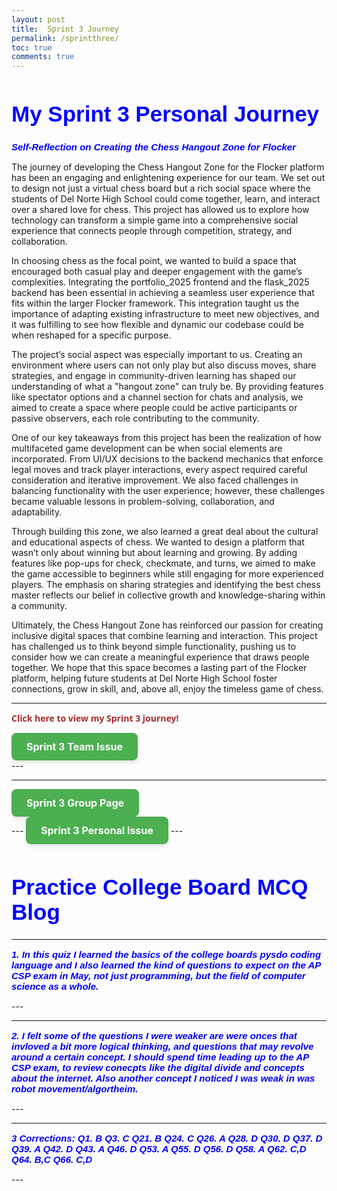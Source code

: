 ```yaml
---
layout: post
title:  Sprint 3 Journey
permalink: /sprintthree/
toc: true
comments: true
---
```


<html>
<body>
<h1 style="font-size:300%; color: Blue; font: bold 35px Arial, sans-serif;">
My Sprint 3 Personal Journey </h1>

<p style="font-size:100%; color: Blue; font: italic bold 15px Arial, sans-serif;"> 
Self-Reflection on Creating the Chess Hangout Zone for Flocker

The journey of developing the Chess Hangout Zone for the Flocker platform has been an engaging and enlightening experience for our team. We set out to design not just a virtual chess board but a rich social space where the students of Del Norte High School could come together, learn, and interact over a shared love for chess. This project has allowed us to explore how technology can transform a simple game into a comprehensive social experience that connects people through competition, strategy, and collaboration.

In choosing chess as the focal point, we wanted to build a space that encouraged both casual play and deeper engagement with the game’s complexities. Integrating the portfolio_2025 frontend and the flask_2025 backend has been essential in achieving a seamless user experience that fits within the larger Flocker framework. This integration taught us the importance of adapting existing infrastructure to meet new objectives, and it was fulfilling to see how flexible and dynamic our codebase could be when reshaped for a specific purpose.

The project’s social aspect was especially important to us. Creating an environment where users can not only play but also discuss moves, share strategies, and engage in community-driven learning has shaped our understanding of what a "hangout zone" can truly be. By providing features like spectator options and a channel section for chats and analysis, we aimed to create a space where people could be active participants or passive observers, each role contributing to the community.

One of our key takeaways from this project has been the realization of how multifaceted game development can be when social elements are incorporated. From UI/UX decisions to the backend mechanics that enforce legal moves and track player interactions, every aspect required careful consideration and iterative improvement. We also faced challenges in balancing functionality with the user experience; however, these challenges became valuable lessons in problem-solving, collaboration, and adaptability.

Through building this zone, we also learned a great deal about the cultural and educational aspects of chess. We wanted to design a platform that wasn’t only about winning but about learning and growing. By adding features like pop-ups for check, checkmate, and turns, we aimed to make the game accessible to beginners while still engaging for more experienced players. The emphasis on sharing strategies and identifying the best chess master reflects our belief in collective growth and knowledge-sharing within a community.

Ultimately, the Chess Hangout Zone has reinforced our passion for creating inclusive digital spaces that combine learning and interaction. This project has challenged us to think beyond simple functionality, pushing us to consider how we can create a meaningful experience that draws people together. We hope that this space becomes a lasting part of the Flocker platform, helping future students at Del Norte High School foster connections, grow in skill, and, above all, enjoy the timeless game of chess.</p>



</body>
</html>

---
<p style=" color: Brown; font: bold 14px Open Sans;"> Click here to view my Sprint 3 journey! </p>

<!-- second information -->
<div>
    <!-- notice how tags can be put INSIDE eachother -->
      <a href="https://github.com/Ahaanv19/Ahaan_2025/issues/19" class="button-link">Sprint 3 Team Issue</a>

<style>
.button-link {
    display: inline-block;
    padding: 12px 24px;
    font-size: 16px;
    font-weight: bold;
    text-align: center;
    text-decoration: none;
    color: #fff;
    background-color: #4CAF50;
    border: none;
    border-radius: 8px;
    box-shadow: 0px 4px 6px rgba(0, 0, 0, 0.1);
    transition: background-color 0.3s ease, box-shadow 0.3s ease;
}

.button-link:hover {
    background-color: #45a049;
    box-shadow: 0px 6px 8px rgba(0, 0, 0, 0.2);
}

.button-link:active {
    background-color: #3e8e41;
    box-shadow: 0px 2px 4px rgba(0, 0, 0, 0.1);
    transform: translateY(2px);

}

</style>
     
</div>
---

---
<!-- second information -->
<div>
    <!-- notice how tags can be put INSIDE eachother -->
      <a href="https://nighthawkcoders.github.io/flocker_frontend/chess/home" class="button-link">Sprint 3 Group Page </a>

<style>
.button-link {
    display: inline-block;
    padding: 12px 24px;
    font-size: 16px;
    font-weight: bold;
    text-align: center;
    text-decoration: none;
    color: #fff;
    background-color: #4CAF50;
    border: none;
    border-radius: 8px;
    box-shadow: 0px 4px 6px rgba(0, 0, 0, 0.1);
    transition: background-color 0.3s ease, box-shadow 0.3s ease;
}

.button-link:hover {
    background-color: #45a049;
    box-shadow: 0px 6px 8px rgba(0, 0, 0, 0.2);
}

.button-link:active {
    background-color: #3e8e41;
    box-shadow: 0px 2px 4px rgba(0, 0, 0, 0.1);
    transform: translateY(2px);

}

</style>
     
</div>
---
<a href="https://github.com/Ahaanv19/Ahaan_2025/issues/20" class="button-link">Sprint 3 Personal Issue</a>
---

<html>
<body>
<h1 style="font-size:300%; color: Blue; font: bold 35px Arial, sans-serif;">
Practice College Board MCQ Blog</h1>

---
<p style="font-size:100%; color: Blue; font: italic bold 15px Arial, sans-serif;"> 
1. In this quiz I learned the basics of the college boards pysdo coding language
and I also learned the kind of questions to expect on the AP CSP exam in May, not just
programming, but the field of computer science as a whole. </p>
---

---
<p style="font-size:100%; color: Blue; font: italic bold 15px Arial, sans-serif;"> 
2. I felt some of the questions I were weaker are were onces that invloved
a bit more logical thinking, and questions that may revolve around a certain concept.
I should spend time leading up to the AP CSP exam, to review conecpts like the digital divide and concepts about the internet. Also another concept I noticed I was weak in was robot movement/algortheim. </p>
---

---
<p style="font-size:100%; color: Blue; font: italic bold 15px Arial, sans-serif;"> 
3 Corrections: Q1. B  Q3. C  Q21. B  Q24. C  Q26. A  Q28. D  Q30. D
Q37. D  Q39. A  Q42. D  Q43. A   Q46. D  Q53. A   Q55. D  Q56. D  Q58. A  Q62. C,D
Q64. B,C  Q66. C,D  </p>
---



</body>
</html>